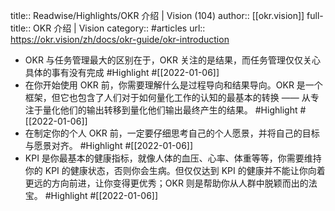 title:: Readwise/Highlights/OKR 介绍 | Vision (104)
author:: [[okr.vision]]
full-title:: OKR 介绍 | Vision
category:: #articles
url:: https://okr.vision/zh/docs/okr-guide/okr-introduction

- OKR 与任务管理最大的区别在于，OKR 关注的是结果，而任务管理仅仅关心具体的事有没有完成 #Highlight #[[2022-01-06]]
- 在你开始使用 OKR 前，你需要理解什么是过程导向和结果导向。OKR 是一个框架，但它也包含了人们对于如何量化工作的认知的最基本的转换 —— 从专注于量化他们的输出转移到量化他们输出最终产生的结果。 #Highlight #[[2022-01-06]]
- 在制定你的个人 OKR 前，一定要仔细思考自己的个人愿景，并将自己的目标与愿景对齐。 #Highlight #[[2022-01-06]]
- KPI 是你最基本的健康指标，就像人体的血压、心率、体重等等，你需要维持你的 KPI 的健康状态，否则你会生病。但仅仅达到 KPI 的健康并不能让你向着更远的方向前进，让你变得更优秀；OKR 则是帮助你从人群中脱颖而出的法宝。 #Highlight #[[2022-01-06]]